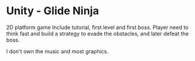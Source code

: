 # Unity - Glide Ninja

2D platform game
Include tutorial, first level and first boss.
Player need to think fast and build a strategy to evade the obstacles, and later defeat the boss.


I don't own the music and most graphics.
